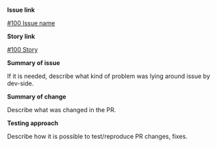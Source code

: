 <!-- Delete what you don't need here; for example, PR only issue-related, so remove story link. -->

**Issue link**

[#100 Issue name](https://github.com/ita-social-projects/OoS-Frontend/issues/100)

**Story link**

[#100 Story](https://github.com/ita-social-projects/OoS-Frontend/issues/100)

**Summary of issue**

If it is needed, describe what kind of problem was lying around issue by dev-side.

**Summary of change**

Describe what was changed in the PR.

**Testing approach**

Describe how it is possible to test/reproduce PR changes, fixes.
